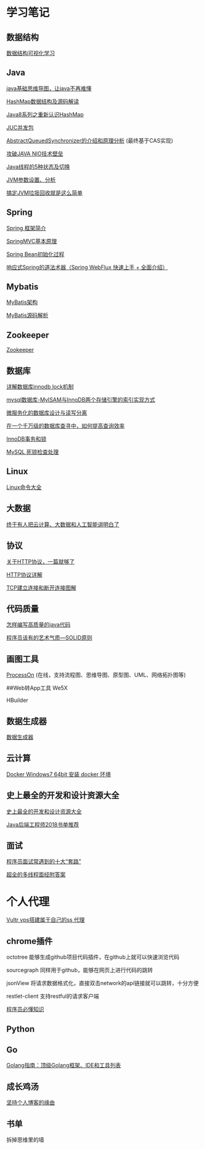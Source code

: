 # 学习笔记


## 数据结构
[数据结构可视化学习](https://www.cs.usfca.edu/~galles/visualization/Algorithms.html)

## Java
[java基础思维导图，让java不再难懂](https://www.jianshu.com/p/6a589ffbf34c)

[HashMap数据结构及源码解读](https://www.cnblogs.com/rogerluo1986/p/5851300.html)

[Java8系列之重新认识HashMap](http://www.importnew.com/20386.html)

[JUC并发包](https://www.jianshu.com/p/c60f41af86c2)

[AbstractQueuedSynchronizer的介绍和原理分析](http://ifeve.com/introduce-abstractqueuedsynchronizer/) (最终基于CAS实现)

[攻破JAVA NIO技术壁垒](http://www.importnew.com/19816.html)

[Java线程的5种状态及切换](https://blog.csdn.net/pange1991/article/details/53860651)

[JVM参数设置、分析](http://www.cnblogs.com/redcreen/archive/2011/05/04/2037057.html)


[搞定JVM垃圾回收就是这么简单](https://juejin.im/post/5b85ea54e51d4538dd08f601)

## Spring
[Spring 框架简介](https://www.ibm.com/developerworks/cn/java/wa-spring1/)

[SpringMVC基本原理](https://www.cnblogs.com/t3306/p/7244134.html)

[Spring Bean初始化过程](https://www.cnblogs.com/fyx158497308/p/3977391.html)

[响应式Spring的道法术器（Spring WebFlux 快速上手 + 全面介绍）](http://blog.51cto.com/liukang/2090163)

[](http://projectreactor.io/docs/core/release/api/reactor/core/publisher/Flux.html#method.summary)

[](https://htmlpreview.github.io/?https://github.com/get-set/reactor-core/blob/master-zh/src/docs/index.html)

## Mybatis
[MyBatis架构](https://blog.csdn.net/heiyueya/article/details/68958451)

[MyBatis源码解析](https://www.cnblogs.com/question-sky/p/7251399.html?utm_source=itdadao&utm_medium=referral)

## Zookeeper
[Zookeeper](https://www.cnblogs.com/davidwang456/p/4966465.html)

## 数据库

[详解数据库innodb lock机制](https://my.oschina.net/u/2342969/blog/1813772)

[mysql数据库-MyISAM与InnoDB两个存储引擎的索引实现方式](https://blog.csdn.net/chenchaofuck1/article/details/51385261)

[微服务化的数据库设计与读写分离](https://mp.weixin.qq.com/s/z8HQK4W4S9EKRB87mgKylA)

[在一个千万级的数据库查寻中，如何提高查询效率](https://mp.weixin.qq.com/s/CGnjblo7qj2NOx9Gsh6IKA)

[InnoDB事务和锁](https://www.cnblogs.com/itfenqing/p/6802497.html)

[MySQL 死锁检查处理](https://blog.csdn.net/kk185800961/article/details/79528841)

## Linux
[Linux命令大全](http://man.linuxde.net/)

## 大数据
[终于有人把云计算、大数据和人工智能讲明白了](https://mp.weixin.qq.com/s/74_MLeDGcHPEAYbokFONkQ)

## 协议
[关于HTTP协议，一篇就够了](https://www.cnblogs.com/ranyonsue/p/5984001.html)

[HTTP协议详解](https://www.cnblogs.com/wangning528/p/6388464.html)

[TCP建立连接和断开连接图解](https://www.cnblogs.com/LCCRNblog/p/5228648.html)

## 代码质量
[怎样编写高质量的java代码](http://www.cnblogs.com/leefreeman/p/3585032.html)

[程序员该有的艺术气质—SOLID原则](http://www.cnblogs.com/lanxuezaipiao/archive/2013/06/09/3128665.html)

## 画图工具
[ProcessOn](https://www.processon.com/) (在线，支持流程图、思维导图、原型图、UML、网络拓扑图等)

##Web转App工具
We5X

HBuilder

## 数据生成器
[数据生成器](https://gitee.com/ysc/data-generator) 

## 云计算
[Docker Windows7 64bit 安装 docker 环境](https://testerhome.com/topics/11050)



## 史上最全的开发和设计资源大全
[史上最全的开发和设计资源大全](https://mp.weixin.qq.com/s/cjaj_-gX6MhqMXSrqchFbg)

[Java后端工程师2018书单推荐](https://mp.weixin.qq.com/s/n1l-wi-uyXGb0KG94EZ9wg)

## 面试
[程序员面试常遇到的十大“套路”](https://mp.weixin.qq.com/s?__biz=MzI3ODcxMzQzMw==&mid=2247485988&idx=2&sn=7ffb75e90f52bcd8d71065e69d876ecd&chksm=eb538f12dc2406041c4617b92d3536b1851ab57cb9887908421c9da10f03caed93babd0740e9&mpshare=1&scene=1&srcid=0522yPiMBn594V9cpzGgmKdp#rd)

[超全的多线程面经附答案](https://mp.weixin.qq.com/s/TOdZEI7-TSozEnedKmY-Vg)

# 个人代理
[Vultr vps搭建属于自己的ss 代理](https://segmentfault.com/a/1190000015067117?utm_source=tag-newest)

## chrome插件
octotree
能够生成github项目代码插件，在github上就可以快速浏览代码

sourcegraph
同样用于github，能够在网页上进行代码的跳转

jsonView
将请求数据格式化，直接双击network的api链接就可以跳转，十分方便

restlet-client
支持restful的请求客户端

[程序员必懂知识](https://github.com/mtdvio/every-programmer-should-know)

## Python

## Go
[Golang指南：顶级Golang框架、IDE和工具列表](https://www.itcodemonkey.com/article/1053.html)

## 成长鸡汤
[坚持个人博客的缘由](https://my.oschina.net/u/1859679/blog/1596033)

## 书单
拆掉思维里的墙

